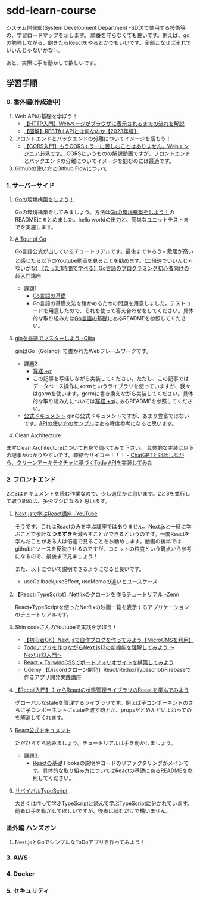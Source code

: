 # sdd-learn-course

システム開発部(System Development Department -SDD)で使用する技術等の、学習ロードマップを示します。
順番を守らなくても良いです。例えば、goの勉強しながら、飽きたらReactをやるとかでもいいです。全部こなせばそれでいいんじゃないかな✨。

あと、実際に手を動かして欲しいです。

## 学習手順

### 0. 番外編(作成途中)
1. Web APIの基礎を学ぼう！  
   - [【HTTP入門】Webページがブラウザに表示されるまでの流れを解説](https://youtu.be/b_apIgHNqtk)
   - [【図解】RESTful APIとは何なのか【2023年版】](https://ramble.impl.co.jp/2886/)
2. フロントエンドとバックエンドの分離についてイメージを掴もう！  
   - [【CORS入門】もうCORSエラーに苦しむことはありません。Webエンジニア必見です。](https://youtu.be/8fE2TmbPqlU)
      CORSというものの解説動画ですが、フロントエンドとバックエンドの分離についてイメージを掴むのには最適です。
3. Githubの使い方とGithub Flowについて  

### 1. サーバーサイド

 1. [Goの環境構築をしよう！](./go-env/README.md)  

    Goの環境構築をしてみましょう。方法は[Goの環境構築をしよう！](./go-env/README.md)のREADMEにまとめました。hello worldの出力と、簡単なユニットテストまでを実施します。

 2. [A Tour of Go](https://go-tour-jp.appspot.com/)    

    Go言語公式が出しているチュートリアルです。最後までやろう⭐️
    敷居が高いと感じたら以下のYoutube動画を見ることを勧めます。(二倍速でいいんじゃないかな)
    [【たった1時間で学べる】Go言語のプログラミング初心者向けの超入門講座](https://youtu.be/kPXfMFJ0oIE)
    - 課題1.
        - [Go言語の基礎](./go)
        - Go言語の基礎文法を確かめるための問題を用意しました。テストコードを用意したので、それを使って答え合わせをしてください。具体的な取り組み方は[Go言語の基礎](./go-basic)にあるREADMEを参照してください。

 3. [ginを最速でマスターしよう -Qiita](https://qiita.com/Syoitu/items/8e7e3215fb7ac9dabc3a)  

    ginはGo（Golang）で書かれたWebフレームワークです。
    - 課題2. 
        - [写経 $+ \alpha$](./gin)
        - この記事を写経しながら実装してください。ただし、この記事ではデータベース操作にxormというライブラリを使っていますが、我々はgormを使います。gormに書き換えながら実装してください。具体的な取り組み方については[写経 $+ \alpha$](./gin)にあるREADMEを参照してください。
    - [公式ドキュメント](https://gin-gonic.com/ja/)
        ginの公式ドキュメントですが、あまり豊富ではないです。[APIの使い方のサンプル](https://gin-gonic.com/ja/docs/examples/)はある程度参考になると思います。
   
   4. Clean Architecture  
   
   まずClean Architectureについて自身で調べてみて下さい。
   具体的な実装は以下の記事がわかりやすいです。疎結合サイコー！！！
      - [ChatGPTと対話しながら、クリーンアーキテクチャに基づくTodo APIを実装してみた](https://qiita.com/Sakaguchi_0725/items/bf613c805ba89afa39bf)
      
### 2. フロントエンド

2と3はドキュメントを読む作業なので、少し退屈かと思います。2と3を並行して取り組めば、多少マシになると思います。

1. [Next.jsで学ぶReact講座 -YouTube](https://www.youtube.com/watch?v=15WLMqnkPsE&list=PLwM1-TnN_NN6fUhOoZyU4iZiwhLyISopO)  

   そうです、これはReactのみを学ぶ講座ではありません。Next.jsと一緒に学ぶことで余計な**つまずき**を減らすことができるというのです。一度Reactを学んだことがある人は倍速で見ることをお勧めします。動画の後半ではgithubにソースを反映させるのですが、コミットの粒度という観点から参考になるので、最後まで見ましょう！

   また、以下について説明できるようになると良いです。
   - useCallback,useEffect, useMemoの違いとユースケース

2. [【React+TypeScript】Netflixのクローンを作るチュートリアル -Zenn](https://zenn.dev/gunners6518/books/4c4672f32dd100)  

   React+TypeScriptを使ったNetflixの映画一覧を表示するアプリケーションのチュートリアルです。

3. Shin codeさんのYoutubeで実践を学ぼう！  

   - [【初心者OK】Next.jsで自作ブログを作ってみよう【MicroCMSを利用】](https://youtu.be/dNpONz4Yi04)
   - [Todoアプリを作りながらNext.js13の新機能を理解してみよう 〜Next.js13入門〜](https://youtu.be/VcMW2C9VNtI)
   - [React × TailwindCSSでポートフォリオサイトを構築してみよう](https://youtu.be/82cN8zwDhbY)
   - Udemy 【Discordクローン開発】React/Redux/Typescript/Firebaseで作るアプリ開発実践講座

4. [【Recoil入門】１からReactの状態管理ライブラリのRecoilを学んでみよう](https://youtu.be/S93hsNFmIcM)  

   グローバルなstateを管理するライブラリです。例えば子コンポーネントのさらに子コンポーネントにstateを渡す時とか、propsだとめんどいよねってのを解消してくれます。

5. [React公式ドキュメント](https://ja.react.dev/)  

   ただひらすら読みましょう。チュートリアルは手を動かしましょう。
   
   - 課題3. 
        - [Reactの基礎](./react-base)
           Hooksの説明やコードのリファクタリングがメインです。具体的な取り組み方については[Reactの基礎](./react-base)にあるREADMEを参照してください。
6. [サバイバルTypeScript](https://typescriptbook.jp/)  

   大きくは[作って学ぶTypeScript](https://typescriptbook.jp/tutorials)と[読んで学ぶTypeScript](https://typescriptbook.jp/reference)に分かれています。前者は手を動かして欲しいですが、後者は読むだけで構いません。

### 番外編 ハンズオン

1. Next.jsとGoでシンプルなToDoアプリを作ってみよう！
### 3. AWS

### 4. Docker

### 5. セキュリティ
